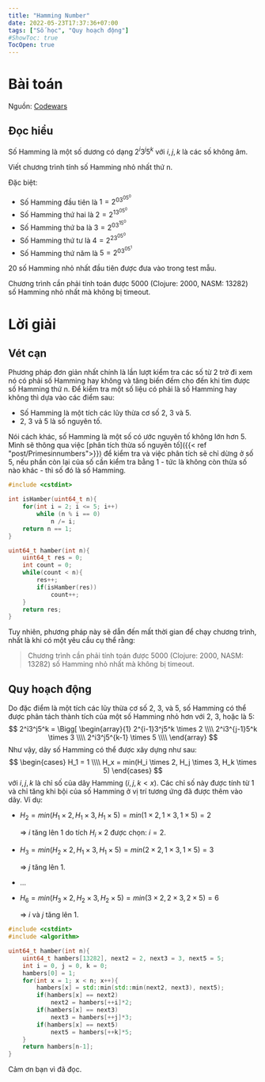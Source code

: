 ```yaml
---
title: "Hamming Number"
date: 2022-05-23T17:37:36+07:00
tags: ["Số học", "Quy hoạch động"]
#ShowToc: true
TocOpen: true
---
```

# Bài toán
Nguồn: [Codewars](https://www.codewars.com/kata/526d84b98f428f14a60008da/)
## Đọc hiểu
Số Hamming là một số dương có dạng $2^ỉ3^j5^k$ với $i, j, k$ là các số không âm.

Viết chương trình tính số Hamming nhỏ nhất thứ n.

Đặc biệt:
- Số Hamming đầu tiên là $1 = 2^03^05^0$
- Số Hamming thứ hai là $2 = 2^13^05^0$
- Số Hamming thứ ba là $3 = 2^03^15^0$
- Số Hamming thứ tư là $4 = 2^23^05^0$
- Số Hamming thứ năm là $5 = 2^03^05^1$

20 số Hamming nhỏ nhất đầu tiên được đưa vào trong test mẫu.

Chương trình cần phải tính toán được 5000 (Clojure: 2000, NASM: 13282) số Hamming nhỏ nhất mà không bị timeout.
# Lời giải
## Vét cạn
Phương pháp đơn giản nhất chính là lần lượt kiểm tra các số từ $2$ trở đi xem nó có phải số Hamming hay không và tăng biến đếm cho đến khi tìm được số Hamming thứ n. Để kiểm tra một số liệu có phải là số Hamming hay không thì dựa vào các điểm sau: 
- Số Hamming là một tích các lũy thừa cơ số 2, 3 và 5. 
- 2, 3 vả 5 là số nguyên tố.

Nói cách khác, số Hamming là một số có ước nguyên tố không lớn hơn 5. Mình sẽ thông qua việc [phân tích thừa số nguyên tố]({{< ref "post/Primesinnumbers">}}) để kiểm tra và việc phân tích sẽ chỉ dừng ở số 5, nếu phần còn lại của số cần kiểm tra bằng 1 - tức là không còn thừa số nào khác - thì số đó là số Hamming.

```cpp
#include <cstdint>

int isHamber(uint64_t n){
    for(int i = 2; i <= 5; i++)
        while (n % i == 0)
            n /= i;
    return n == 1;
}

uint64_t hamber(int n){
    uint64_t res = 0;
    int count = 0;
    while(count < n){
        res++;
        if(isHamber(res))
            count++;
    }
    return res;
}
```
Tuy nhiên, phương pháp này sẽ dẫn đến mất thời gian để chạy chương trình, nhất là khi có một yêu cầu cụ thể rằng:
> Chương trình cần phải tính toán được 5000 (Clojure: 2000, NASM: 13282) số Hamming nhỏ nhất mà không bị timeout.
## Quy hoạch động
Do đặc điểm là một tích các lũy thừa cơ số 2, 3, và 5, số Hamming có thể được phân tách thành tích của một số Hamming nhỏ hơn với 2, 3, hoặc là 5: 
$$
2^ỉ3^j5^k = \Bigg[
\begin{array}{1}
    2^{i-1}3^j5^k \times 2 \\\\
    2^i3^{j-1}5^k \times 3 \\\\
    2^i3^j5^{k-1} \times 5 \\\\
\end{array}
$$
Như vậy, dãy số Hamming có thể được xây dựng như sau: 
$$
\begin{cases}
    H_1 = 1 \\\\
    H_x = min(H_i \times 2, H_j \times 3, H_k \times 5)
\end{cases}
$$
với $i, j, k$ là chỉ số của dãy Hamming ($i, j, k < x$). Các chỉ số này được tính từ $1$ và chỉ tăng khi bội của số Hamming ở vị trí tương ứng đã được thêm vào dãy. Ví dụ:
- $H_2 = min(H_1 \times 2, H_1 \times 3, H_1 \times 5) = min(1 \times 2, 1 \times 3, 1 \times 5) = 2$

    $\Rightarrow$ $i$ tăng lên 1 do tích $H_i \times 2$ được chọn: $i = 2$.

- $H_3 = min(H_2 \times 2, H_1 \times 3, H_1 \times 5) = min(2 \times 2, 1 \times 3, 1 \times 5) = 3$

    $\Rightarrow$ $j$ tăng lên 1.
- ...
- $H_6 = min(H_3 \times 2, H_2 \times 3, H_2 \times 5) = min(3 \times 2, 2 \times 3, 2 \times 5) = 6$

    $\Rightarrow$ $i$ và $j$ tăng lên 1.

```cpp
#include <cstdint>
#include <algorithm>

uint64_t hamber(int n){
    uint64_t hambers[13282], next2 = 2, next3 = 3, next5 = 5;
    int i = 0, j = 0, k = 0;
    hambers[0] = 1;
    for(int x = 1; x < n; x++){
        hambers[x] = std::min(std::min(next2, next3), next5);
        if(hambers[x] == next2)
            next2 = hambers[++i]*2;
        if(hambers[x] == next3)
            next3 = hambers[++j]*3;
        if(hambers[x] == next5)
            next5 = hambers[++k]*5;
    }
    return hambers[n-1];
}
```
Cảm ơn bạn vì đã đọc.
